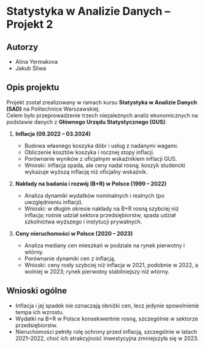 # Statystyka w Analizie Danych – Projekt 2

## Autorzy
- Alina Yermakova
- Jakub Śliwa  

## Opis projektu
Projekt został zrealizowany w ramach kursu **Statystyka w Analizie Danych (SAD)** na Politechnice Warszawskiej.  
Celem było przeprowadzenie trzech niezależnych analiz ekonomicznych na podstawie danych z **Głównego Urzędu Statystycznego (GUS)**:

1. **Inflacja (09.2022 – 03.2024)**  
   - Budowa własnego koszyka dóbr i usług z nadanymi wagami.  
   - Obliczenie kosztów koszyka i rocznej stopy inflacji.  
   - Porównanie wyników z oficjalnym wskaźnikiem inflacji GUS.  
   - Wnioski: inflacja spada, ale ceny nadal rosną; koszyk studencki wykazuje wyższą inflację niż oficjalny wskaźnik.  

2. **Nakłady na badania i rozwój (B+R) w Polsce (1999 – 2022)**  
   - Analiza dynamiki wydatków nominalnych i realnych (po uwzględnieniu inflacji).  
   - Wnioski: w długim okresie nakłady na B+R rosną szybciej niż inflacja; rośnie udział sektora przedsiębiorstw, spada udział szkolnictwa wyższego i instytucji prywatnych.  

3. **Ceny nieruchomości w Polsce (2020 – 2023)**  
   - Analiza mediany cen mieszkań w podziale na rynek pierwotny i wtórny.  
   - Porównanie dynamiki cen z inflacją.  
   - Wnioski: ceny rosły szybciej niż inflacja w 2021, podobnie w 2022, a wolniej w 2023; rynek pierwotny stabilniejszy niż wtórny.  

## Wnioski ogólne
- Inflacja i jej spadek nie oznaczają obniżki cen, lecz jedynie spowolnienie tempa ich wzrostu.  
- Wydatki na B+R w Polsce konsekwentnie rosną, szczególnie w sektorze przedsiębiorstw.  
- Nieruchomości pełniły rolę ochrony przed inflacją, szczególnie w latach 2021–2022, choć ich atrakcyjność inwestycyjna zmniejszyła się w 2023.  

